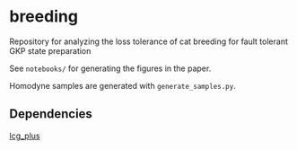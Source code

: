# breeding
Repository for analyzing the loss tolerance of cat breeding for fault tolerant GKP state preparation

See `notebooks/` for generating the figures in the paper.

Homodyne samples are generated with `generate_samples.py`.


## Dependencies
[lcg_plus](https://github.com/qpit/lcg_plus)


